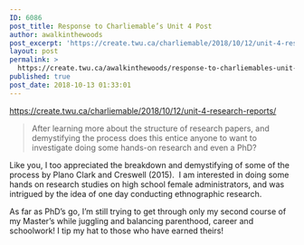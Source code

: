 ```yaml
---
ID: 6086
post_title: Response to Charliemable’s Unit 4 Post
author: awalkinthewoods
post_excerpt: 'https://create.twu.ca/charliemable/2018/10/12/unit-4-research-reports/ After learning more about the structure of research papers, and demystifying the process does this entice anyone to want to investigate doing some hands-on research and even a PhD? Like you, I too appreciated the breakdown and demystifying of some of the process by Plano Clark and Creswell (2015). &nbsp;I am interested in doing [&hellip;]'
layout: post
permalink: >
  https://create.twu.ca/awalkinthewoods/response-to-charliemables-unit-4-post/
published: true
post_date: 2018-10-13 01:33:01
---
```

<p><a href="https://create.twu.ca/charliemable/2018/10/12/unit-4-research-reports/">https://create.twu.ca/charliemable/2018/10/12/unit-4-research-reports/</a></p>
<blockquote><p>After learning more about the structure of research papers, and demystifying the process does this entice anyone to want to investigate doing some hands-on research and even a PhD?</p></blockquote>
<p>Like you, I too appreciated the breakdown and demystifying of some of the process by Plano Clark and Creswell (2015).  I am interested in doing some hands on research studies on high school female administrators, and was intrigued by the idea of one day conducting ethnographic research.</p>
<p>As far as PhD&#8217;s go, I&#8217;m still trying to get through only my second course of my Master&#8217;s while juggling and balancing parenthood, career and schoolwork! I tip my hat to those who have earned theirs!</p>